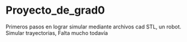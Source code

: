 # Proyecto_de_grad0
Primeros pasos en lograr simular mediante archivos cad STL, un robot. Simular trayectorias, Falta mucho todavía
